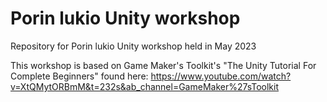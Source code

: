 # Porin lukio Unity workshop
Repository for Porin lukio Unity workshop held in May 2023

This workshop is based on Game Maker's Toolkit's "The Unity Tutorial For Complete Beginners" found here: https://www.youtube.com/watch?v=XtQMytORBmM&t=232s&ab_channel=GameMaker%27sToolkit
